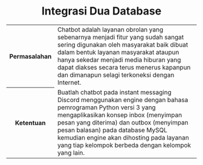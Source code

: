 <html>
  <h1 style="text-align:center;">Integrasi Dua Database</h1>
<body>
<table>
<tr>
<th>Permasalahan</th>
<td>
Chatbot adalah layanan obrolan yang sebenarnya menjadi fitur yang sudah sangat sering digunakan oleh masyarakat baik dibuat dalam bentuk layanan masyarakat ataupun hanya sekedar menjadi media hiburan yang dapat diakses secara terus menerus kapanpun dan dimanapun selagi terkoneksi dengan Internet. 
</td>
</tr>
<tr>
<th>Ketentuan</th>	  
<td>
Buatlah chatbot pada instant messaging Discord menggunakan engine dengan bahasa pemrograman Python versi 3 yang mengaplikasikan konsep inbox (menyimpan pesan yang diterima) dan outbox (menyimpan pesan balasan) pada database MySQL kemudian engine akan dihosting pada layanan yang tiap kelompok berbeda dengan kelompok yang lain.
</td>
</tr>
</table>
</body>
</html>
